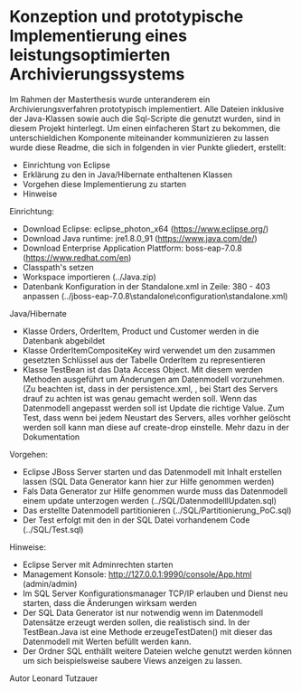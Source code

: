 # Konzeption und prototypische Implementierung eines leistungsoptimierten Archivierungssystems
Im Rahmen der Masterthesis wurde unteranderem ein Archivierungsverfahren prototypisch implementiert. Alle Dateien inklusive der Java-Klassen sowie auch die Sql-Scripte die genutzt wurden, sind in diesem Projekt hinterlegt. Um einen einfacheren Start zu bekommen, die unterschieldichen Komponente miteinander kommunizieren zu lassen wurde diese Readme, die sich in folgenden in vier Punkte gliedert, erstellt:
- Einrichtung von Eclipse
- Erklärung zu den in Java/Hibernate enthaltenen Klassen
- Vorgehen diese Implementierung zu starten
- Hinweise

Einrichtung:
- Download Eclipse: eclipse_photon_x64 (https://www.eclipse.org/)
- Download Java runtime: jre1.8.0_91 (https://www.java.com/de/)
- Download Enterprise Application Plattform: boss-eap-7.0.8 (https://www.redhat.com/en)
- Classpath's setzen
- Workspace importieren (../Java.zip)
- Datenbank Konfiguration in der Standalone.xml in Zeile: 380 - 403 anpassen (../jboss-eap-7.0.8\standalone\configuration\standalone.xml)

Java/Hibernate
- Klasse Orders, OrderItem, Product und Customer werden in die Datenbank abgebildet
- Klasse OrderItemCompositeKey wird verwendet um den zusammen gesetzten Schlüssel aus der Tabelle OrderItem zu representieren
- Klasse TestBean ist das Data Access Object. Mit diesem werden Methoden ausgeführt um Änderungen am Datenmodell vorzunehmen. (Zu beachten ist, dass in der persistence.xml, <property name="hibernate.hbm2ddl.auto" value="update"/>, bei Start des Servers drauf zu achten ist was genau gemacht werden soll. Wenn das Datenmodell angepasst werden soll ist Update die richtige Value. Zum Test, dass wenn bei jedem Neustart des Servers, alles vorhher gelöscht werden soll kann man diese auf create-drop einstelle. Mehr dazu in der Dokumentation

Vorgehen:
- Eclipse JBoss Server starten und das Datenmodell mit Inhalt erstellen lassen (SQL Data Generator kann hier zur Hilfe genommen werden)
- Fals Data Generator zur Hilfe genommen wurde muss das Datenmodell einem update unterzogen werden (../SQL/DatenmodelllUpdaten.sql)
- Das erstellte Datenmodell partitionieren (../SQL/Partitionierung_PoC.sql)
- Der Test erfolgt mit den in der SQL Datei vorhandenem Code (../SQL/Test.sql)

Hinweise:
- Eclipse Server mit Adminrechten starten
- Management Konsole: http://127.0.0.1:9990/console/App.html (admin/admin)
- Im SQL Server Konfigurationsmanager TCP/IP erlauben und Dienst neu starten, dass die Änderungen wirksam werden
- Der SQL Data Generator ist nur notwendig wenn im Datenmodell Datensätze erzeugt werden sollen, die realistisch sind. In der TestBean.Java ist eine Methode erzeugeTestDaten() mit dieser das Datenmodell mit Werten befüllt werden kann. 
- Der Ordner SQL enthällt weitere Dateien welche genutzt werden können um sich beispielsweise saubere Views anzeigen zu lassen.

Autor
Leonard Tutzauer
